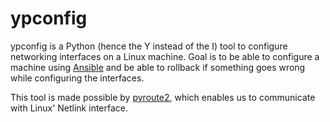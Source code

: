 ypconfig
========

ypconfig is a Python (hence the Y instead of the I) tool to configure networking interfaces on a Linux machine. Goal is to be able to configure a machine using [Ansible](http://ansible.com) and be able to rollback if something goes wrong while configuring the interfaces.

This tool is made possible by [pyroute2](https://github.com/svinota/pyroute2), which enables us to communicate with Linux' Netlink interface.